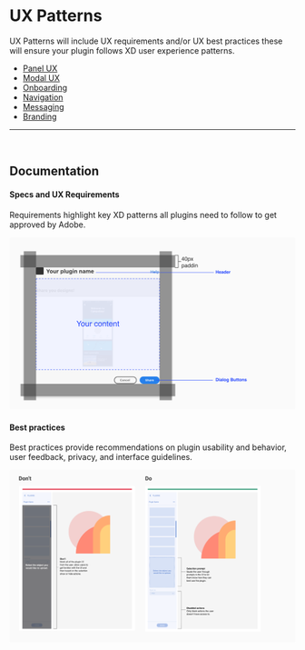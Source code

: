 # UX Patterns

UX Patterns will include UX requirements and/or UX best practices these will ensure your plugin follows XD user experience patterns.

- [Panel UX](panel-ux.md)
- [Modal UX](modal-ux.md)
- [Onboarding](onboarding.md)
- [Navigation](navigation.md)
- [Messaging](messaging.md)
- [Branding](branding.md)

----------

 <br />
 
## Documentation

#### Specs and UX Requirements

Requirements highlight key XD patterns all plugins need to follow to get approved by Adobe. 

![Example of specs and UX requirements](../ux-images/UX-Patterns-1-Specs.png)

#### Best practices

Best practices provide recommendations on plugin usability and behavior, user feedback, privacy, and interface guidelines. 

![Example of a UX best practice](../ux-images/UX-Patterns-2-Best-Practices.png)

